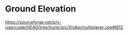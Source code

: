 # Ground Elevation
https://sourceforge.net/p/x-ivap/code/HEAD/tree/trunk/src/XIvAp/multiplayer.cpp#l612
